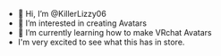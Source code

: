 - 👋 Hi, I’m @KillerLizzy06
- 👀 I’m interested in creating Avatars
- 🌱 I’m currently learning how to make VRchat Avatars
- I'm very excited to see what this has in store.
